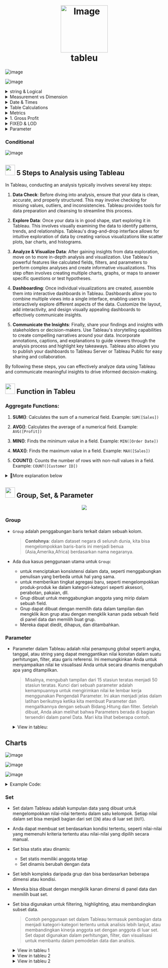  <h1 align="center">
     <img src="https://github.com/Data-Portofolio/tableu-quick-start/assets/133883292/e52a1f2f-16e0-4cd2-907b-a388b916a4af" alt="Image" width="150" height="auto"/>
    <br>
    tableu</h1>
    
![image](https://github.com/Data-Portofolio/tableu-quick-start/assets/133883292/0661dc87-1d3f-4656-9e20-9d03e9a80f40)


![image](https://github.com/Data-Portofolio/tableu-quick-start/assets/133883292/5ff5eebb-84ad-4d17-8c01-acbca4c42a9d)

<details><summary>string & Logical</summary>
## String
 
![image](https://github.com/Data-Portofolio/tableu-quick-start/assets/133883292/0338b9cd-4e36-4860-8621-4f4d4491b018)
![image](https://github.com/Data-Portofolio/tableu-quick-start/assets/133883292/150bcd77-6623-4c35-a749-d691dc38f435)

## Logical
![image](https://github.com/Data-Portofolio/tableu-quick-start/assets/133883292/cbdd9864-4ce8-4724-94e3-8f39a6a0ac0d)
![image](https://github.com/Data-Portofolio/tableu-quick-start/assets/133883292/2e329149-0330-4028-8ac9-3812cf73884d)
![image](https://github.com/Data-Portofolio/tableu-quick-start/assets/133883292/14024ae4-d380-46cc-bc8b-6780cd35ccb4)

 
</details>

<details><summary>Measurement vs Dimension </summary>
 ## Fixed
![image](https://github.com/Data-Portofolio/tableu-quick-start/assets/133883292/1abf3a15-525d-43b5-992f-dba8618b8791)
![image](https://github.com/Data-Portofolio/tableu-quick-start/assets/133883292/23a45e64-057f-4fdb-9d23-12a282689544)
![image](https://github.com/Data-Portofolio/tableu-quick-start/assets/133883292/a81d1395-4883-43e6-afda-ef398ff77c93)
![image](https://github.com/Data-Portofolio/tableu-quick-start/assets/133883292/64f42d1d-ad01-497c-a85d-2ed9b270f927)
![image](https://github.com/Data-Portofolio/tableu-quick-start/assets/133883292/e209146c-bf5b-4639-a738-a606340e6b03)
![image](https://github.com/Data-Portofolio/tableu-quick-start/assets/133883292/bebf4ee5-5ac4-4a9f-aa4d-9b5eed375eb0)
![image](https://github.com/Data-Portofolio/tableu-quick-start/assets/133883292/620899aa-8ab6-416b-bd2a-ef5af10c553d)
![image](https://github.com/Data-Portofolio/tableu-quick-start/assets/133883292/4fa55cf6-c1d3-4b97-b53a-70516ae3e083)


## Include & Exclude

![image](https://github.com/Data-Portofolio/tableu-quick-start/assets/133883292/84fc626f-a6e9-4dd2-b847-271c789bd26d)
![image](https://github.com/Data-Portofolio/tableu-quick-start/assets/133883292/ad721f4c-21a2-44ff-9e06-982eab823607)
![image](https://github.com/Data-Portofolio/tableu-quick-start/assets/133883292/21c3c97a-c8a8-4493-9a3c-4b3163758efd)
![image](https://github.com/Data-Portofolio/tableu-quick-start/assets/133883292/be759949-ac94-4a74-840f-912304eb650f)
![image](https://github.com/Data-Portofolio/tableu-quick-start/assets/133883292/8a1d3a84-5df3-42ff-b65e-1fbeb0199481)


</details>

<details><summary> Date & Times</summary>
 
![image](https://github.com/Data-Portofolio/tableu-quick-start/assets/133883292/d7a774db-f219-4343-8cff-f2e2aadfd3f8)
![image](https://github.com/Data-Portofolio/tableu-quick-start/assets/133883292/32ffd1e2-92ea-4ec7-85f7-d6e00d07a0e7)
![image](https://github.com/Data-Portofolio/tableu-quick-start/assets/133883292/3f20eeab-4a42-4622-bca1-4f667295b450)
![image](https://github.com/Data-Portofolio/tableu-quick-start/assets/133883292/31d05803-b1e7-4e08-9165-296fa45acb6e)
![image](https://github.com/Data-Portofolio/tableu-quick-start/assets/133883292/9c333f37-f941-4bbe-b747-6213b0c33949)
![image](https://github.com/Data-Portofolio/tableu-quick-start/assets/133883292/f8831ed9-0240-4721-af6d-cd400782ba4b)
![image](https://github.com/Data-Portofolio/tableu-quick-start/assets/133883292/0c956c0d-67b2-4523-a707-b8cf387d5d68)
![image](https://github.com/Data-Portofolio/tableu-quick-start/assets/133883292/a51a5ee2-50aa-4fce-840d-02e60f904b5e)

 ![image](https://github.com/Data-Portofolio/tableu-quick-start/assets/133883292/c504ef3b-e8f0-4996-9de9-a2888c4ae8b3)
![image](https://github.com/Data-Portofolio/tableu-quick-start/assets/133883292/929c07e2-4fdc-48bd-82bd-0131d44cc7a2)
![image](https://github.com/Data-Portofolio/tableu-quick-start/assets/133883292/cfc44523-420e-44a2-83c5-ad9b5e81cc7b)

</details>
<details><summary>Table Calculations </summary>

![image](https://github.com/Data-Portofolio/tableu-quick-start/assets/133883292/5cc28c23-47df-4f27-bc9a-6cbfa89e8568)
</details>

<details><summary>Metrics</summary></details>

<details><summary>1. Gross Profit</summary>
## Gross Profit 

 Untuk menghitung gross profit (keuntungan kotor) di Tableau menggunakan ekspresi LOD, Anda dapat menggunakan rumus yang mempertimbangkan penjualan dan biaya produk. Berikut adalah cara umum untuk menghitung gross profit:

```plaintext
Gross Profit = Total Penjualan - Total Biaya Produk
```

Dalam hal ini, Anda mungkin memiliki kolom atau bidang untuk total penjualan dan total biaya produk. Anda kemudian dapat menggunakan ekspresi LOD untuk menghitung gross profit dengan mempertahankan agregasi dari dimensi lainnya.

Berikut adalah contoh ekspresi LOD untuk menghitung gross profit di Tableau:

```plaintext
{FIXED [Product]: SUM([Sales])} - {FIXED [Product]: SUM([Cost])}
```

Di sini, kita menggunakan ekspresi FIXED LOD untuk menjaga agregasi dari dimensi produk (Product) dan kemudian menghitung total penjualan (SUM([Sales])) dan total biaya (SUM([Cost])) untuk setiap produk. Kemudian kita mengurangkan total biaya produk dari total penjualan untuk mendapatkan gross profit.

Pastikan bahwa Anda telah mengganti `[Product]`, `[Sales]`, dan `[Cost]` dengan nama dimensi dan metrik yang sesuai dalam data Anda. Dengan menggunakan ekspresi LOD ini dalam pengaturan perhitungan di Tableau, Anda dapat dengan mudah menampilkan gross profit di visualisasi Anda.

## % of Gross Profit
Untuk menghitung persentase dari keuntungan kotor (gross profit) terhadap total penjualan, Anda dapat menggunakan ekspresi LOD dalam Tableau. Persentase dari gross profit biasanya dihitung dengan rumus:

\[
\text{Percentage of Gross Profit} = \frac{\text{Gross Profit}}{\text{Total Penjualan}} \times 100\%
\]

Di bawah ini adalah contoh cara Anda bisa menghitungnya dalam Tableau menggunakan ekspresi LOD:

```plaintext
({FIXED [Product]: SUM([Sales])} - {FIXED [Product]: SUM([Cost])}) / {FIXED : SUM([Sales])} * 100
```

Dalam rumus di atas:
- `{FIXED [Product]: SUM([Sales])} - {FIXED [Product]: SUM([Cost])}` menghitung gross profit seperti yang telah dijelaskan sebelumnya.
- `{FIXED : SUM([Sales])}` menghitung total penjualan secara keseluruhan tanpa memperhatikan dimensi lain.

Kemudian, kita membagi gross profit dengan total penjualan dan mengalikan dengan 100 untuk mendapatkan persentase dari gross profit terhadap total penjualan.

Pastikan untuk mengganti `[Product]`, `[Sales]`, dan `[Cost]` dengan nama dimensi dan metrik yang sesuai dalam dataset Anda.

Dengan menggunakan ekspresi LOD ini dalam perhitungan di Tableau, Anda dapat menampilkan persentase dari keuntungan kotor dalam visualisasi Anda.

</details>

<details><summary>FIXED & LOD </summary>
 
Di dalam Tableau, Fixed dan LOD (Level of Detail) adalah dua jenis pernyataan yang memungkinkan Anda untuk mengontrol tingkat detail atau granularitas dari perhitungan Anda dalam visualisasi data. Mari kita jelaskan keduanya:

1. **Fixed Expression:**
   - Ekspresi Fixed memungkinkan Anda untuk menghitung nilai yang berdasarkan dimensi tertentu, tanpa memperhitungkan dimensi lain dalam tampilan.
   - Misalnya, Anda memiliki data penjualan yang mencakup berbagai kategori produk dan wilayah geografis. Anda ingin menghitung total penjualan untuk setiap kategori produk, tetapi Anda ingin mengabaikan perbedaan wilayah. Dalam hal ini, Anda dapat menggunakan ekspresi Fixed untuk menghitung total penjualan untuk setiap kategori produk tanpa memperdulikan wilayah.
   - Rumus umum untuk Fixed Expression: `{FIXED [dimension]: aggregation expression}`
   - Contoh: `{FIXED [Category]: SUM([Sales])}` akan menghitung total penjualan untuk setiap kategori produk, tanpa memperhatikan dimensi lain seperti wilayah.

2. **LOD Expression (Level of Detail):**
   - Ekspresi LOD memungkinkan Anda untuk secara eksplisit mengontrol tingkat detail perhitungan Anda dalam visualisasi data.
   - Anda dapat menggunakan LOD Expression ketika Anda ingin menghitung sesuatu pada tingkat detail yang berbeda dari visualisasi Anda.
   - LOD Expression memiliki tiga jenis utama:
     - **INCLUDE**: Menghitung ekspresi LOD berdasarkan dimensi yang Anda tentukan, mempertahankan agregasi dari dimensi lain.
     - **EXCLUDE**: Menghitung ekspresi LOD dengan mengabaikan dimensi yang Anda tentukan, mempertahankan agregasi dari dimensi lain.
     - **FIXED**: Menghitung ekspresi LOD pada tingkat detail yang Anda tentukan, mengabaikan dimensi dalam visualisasi.
   - Rumus umum untuk LOD Expression: `{INCLUDE/EXCLUDE/FIXED [dimension]: aggregation expression}`
   - Contoh: `{INCLUDE [Category]: SUM([Sales])}` akan menghitung total penjualan untuk setiap kategori produk, tetapi akan mempertahankan agregasi dari dimensi lain seperti wilayah.

Perbedaan utama antara Fixed dan LOD Expression terletak pada cara mereka memperlakukan dimensi dalam perhitungan. Fixed Expression memperlakukan dimensi yang ditentukan sebagai tingkat detail tetap tanpa memperhatikan dimensi lainnya, sementara LOD Expression memungkinkan Anda untuk secara fleksibel mengontrol tingkat detail perhitungan Anda berdasarkan dimensi tertentu atau keseluruhan tampilan.
![image](https://github.com/Data-Portofolio/tableu-quick-start/assets/133883292/f4625996-6f09-4323-a512-c39ff58d9c59)
![image](https://github.com/Data-Portofolio/tableu-quick-start/assets/133883292/d65bdf0c-c889-47f4-ac4c-f8eb667af67d)
![image](https://github.com/Data-Portofolio/tableu-quick-start/assets/133883292/d38b603a-d363-4181-8fc7-56417c7716aa)


 
</details>

<details><summary>Parameter </summary>

 ### Parameter  1
 ![image](https://github.com/Data-Portofolio/tableu-quick-start/assets/133883292/334ed3be-ee0b-4e0e-999b-0fd3da941fc9)
![image](https://github.com/Data-Portofolio/tableu-quick-start/assets/133883292/c8ad27fa-cfb6-4616-95b4-f01825af3b4b)


 ### Parameter  2
 ![image](https://github.com/Data-Portofolio/tableu-quick-start/assets/133883292/0f037cf3-9419-4f59-94d8-351d4e4d8d6d)

![image](https://github.com/Data-Portofolio/tableu-quick-start/assets/133883292/17d4628b-b53e-4eb0-b3e4-bf24a7a32175)

 
</details>

### Conditional
![image](https://github.com/Data-Portofolio/tableu-quick-start/assets/133883292/7067b04f-ba18-46c2-a78c-3ca2414c7620)


## <img src="https://github.com/Data-Portofolio/tableu-quick-start/assets/133883292/ba90152c-0ebb-417d-b036-ab43bd6c4e54" width="31" height="33"> 5 Steps to Analysis using Tableau

In Tableau, conducting an analysis typically involves several key steps:

1. **Data Check**: Before diving into analysis, ensure that your data is clean, accurate, and properly structured. This may involve checking for missing values, outliers, and inconsistencies. Tableau provides tools for data preparation and cleansing to streamline this process.

2. **Explore Data**: Once your data is in good shape, start exploring it in Tableau. This involves visually examining the data to identify patterns, trends, and relationships. Tableau's drag-and-drop interface allows for intuitive exploration of data by creating various visualizations like scatter plots, bar charts, and histograms.

3. **Analyze & Visualize Data**: After gaining insights from data exploration, move on to more in-depth analysis and visualization. Use Tableau's powerful features like calculated fields, filters, and parameters to perform complex analyses and create informative visualizations. This step often involves creating multiple charts, graphs, or maps to answer specific questions or test hypotheses.

4. **Dashboarding**: Once individual visualizations are created, assemble them into interactive dashboards in Tableau. Dashboards allow you to combine multiple views into a single interface, enabling users to interactively explore different aspects of the data. Customize the layout, add interactivity, and design visually appealing dashboards to effectively communicate insights.

5. **Communicate the Insights**: Finally, share your findings and insights with stakeholders or decision-makers. Use Tableau's storytelling capabilities to create compelling narratives around your data. Incorporate annotations, captions, and explanations to guide viewers through the analysis process and highlight key takeaways. Tableau also allows you to publish your dashboards to Tableau Server or Tableau Public for easy sharing and collaboration.

By following these steps, you can effectively analyze data using Tableau and communicate meaningful insights to drive informed decision-making.

## <img src="https://github.com/Data-Portofolio/tableu-quick-start/assets/133883292/0748103a-61ef-4c28-a641-6821fbdbd014" width="31" height="33"> Function in Tableu

### Aggregate Functions:
1. **SUM()**: Calculates the sum of a numerical field.
   Example: `SUM([Sales])`

2. **AVG()**: Calculates the average of a numerical field.
   Example: `AVG([Profit])`

3. **MIN()**: Finds the minimum value in a field.
   Example: `MIN([Order Date])`

4. **MAX()**: Finds the maximum value in a field.
   Example: `MAX([Sales])`

5. **COUNT()**: Counts the number of rows with non-null values in a field.
   Example: `COUNT([Customer ID])`

<details><summary>
🎯More explanation below</summary>
 
### Date Functions:
1. **DATEADD()**: Adds a specified interval to a date.
   Example: `DATEADD('year', 1, [Order Date])` adds one year to the Order Date.

2. **DATEDIFF()**: Calculates the difference between two dates.
   Example: `DATEDIFF('day', [Start Date], [End Date])` calculates the number of days between two dates.

3. **DATETRUNC()**: Truncates a date to a specified level of precision.
   Example: `DATETRUNC('quarter', [Order Date])` truncates the Order Date to the nearest quarter.

4. **DATEPART()**: Extracts a part of a date.
   Example: `DATEPART('month', [Order Date])` extracts the month from the Order Date.

5. **NOW()**: Returns the current date and time.
   Example: `NOW()` returns the current date and time.

6. **TODAY()**: Returns the current date.
   Example: `TODAY()` returns the current date without the time component.

7. **DATE()**: Creates a date from separate year, month, and day components.
   Example: `DATE(2022, 10, 15)` creates the date October 15, 2022.

8. **DATEPARSE()**: Parses a string into a date using a specified format.
   Example: `DATEPARSE('yyyy-MM-dd', '2022-10-15')` parses the string '2022-10-15' into a date.
    
### String Functions:
1. **LEFT()**: Returns the leftmost characters of a string.
   Example: `LEFT([Product Name], 5)` returns the first 5 characters of the Product Name.

2. **RIGHT()**: Returns the rightmost characters of a string.
   Example: `RIGHT([Customer Name], 3)` returns the last 3 characters of the Customer Name.

3. **MID()**: Returns a substring from within a string.
   Example: `MID([Description], 1, 10)` returns a substring of 10 characters starting from the 1st character of the Description.

4. **LEN()**: Returns the length of a string.
   Example: `LEN([Product Name])` returns the number of characters in the Product Name.

5. **UPPER()**: Converts a string to uppercase.
   Example: `UPPER([City])` converts the City name to uppercase.

6. **LOWER()**: Converts a string to lowercase.
   Example: `LOWER([Country])` converts the Country name to lowercase.

7. **TRIM()**: Removes leading and trailing spaces from a string.
   Example: `TRIM([Description])` removes leading and trailing spaces from the Description.

8. **REPLACE()**: Replaces occurrences of a substring within a string with another substring.
   Example: `REPLACE([Product Name], 'Chair', 'Table')` replaces 'Chair' with 'Table' in the Product Name.

9. **CONTAINS()**: Checks if a string contains another substring.
   Example: `CONTAINS('Hello, World!', 'World')` returns TRUE if 'Hello, World!' contains 'World'.

10. **FIND()**: Returns the position of a substring within a string.
    Example: `FIND('cat', 'The cat is on the mat')` returns 5 as 'cat' starts at the 5th position in the string.

11. **SPLIT()**: Splits a string into an array of substrings based on a delimiter.
    Example: `SPLIT('apple,orange,banana', ',')` returns an array containing 'apple', 'orange', and 'banana'.

12. **STR()**: Converts a value to a string.
    Example: `STR([Sales])` converts the Sales value to a string.

Certainly! Here are some logical functions in Tableau along with examples of their usage:

### Logical Functions:
1. **IF-THEN-ELSE**: Conditional statement that returns different results based on a condition.
   Example: `IF [Sales] > 1000 THEN 'High' ELSE 'Low' END` categorizes sales as 'High' if greater than 1000, otherwise 'Low'.

2. **CASE**: Conditional statement that evaluates multiple conditions.
   Example: 
   ```sql
   CASE 
       WHEN [Category] = 'Furniture' THEN 'Office Furniture'
       WHEN [Category] = 'Technology' THEN 'Electronics'
       ELSE 'Other' 
   END
   ```
   
3. **AND**: Logical AND operation.
    example:
    ```
    IF [Sales] > 1000 AND [Profit] > 500
    THEN 'High Profit' ELSE 'Low Profit'
    END` checks if both sales and profit are above certain thresholds.
    ```
5. **OR**: Logical OR operation.
   Example:
   ```
   IF [Region] = 'North' OR [Region] = 'South'
   THEN 'Northern or Southern Region' ELSE 'Other Regions'
   END` checks if the region is either 'North' or 'South'.
   ```
7. **NOT**: Logical NOT operation.
   Example:
   ```
   IF NOT ISNULL([Discount])
   THEN 'Discount Applied'
   ELSE 'No Discount Applied'
   END` checks if the discount field is not null.
   ```
These logical functions in Tableau are essential for implementing conditional logic in your data analysis. They allow you to control how your data is categorized, filtered, or displayed based on specific conditions.

### Number Functions:
1. **ABS()**: Returns the absolute value of a number.
   Example: `ABS([Profit])`

2. **ROUND()**: Rounds a number to a specified number of decimal places.
   Example: `ROUND([Discount], 2)`

### Table Calculation Functions:
1. **WINDOW_SUM()**: Calculates a running sum of a field within a specified window.
   Example: `WINDOW_SUM(SUM([Sales]))`

2. **RUNNING_SUM()**: Calculates a running sum of a field.
   Example: `RUNNING_SUM([Profit])`

### Type Conversion Functions:
1. **INT()**: Converts a value to an integer.
   Example: `INT([Quantity])`

2. **STR()**: Converts a value to a string.
   Example: `STR([Sales])`

### Statistical Functions:
1. **ZN()**: Replaces null values with zero.
   Example: `ZN([Sales])`

2. **NULLIF()**: Returns null if two expressions are equal.
   Example: `NULLIF([Profit], 0)`

Certainly! Here are some geographic functions in Tableau along with examples of their usage:

### Geographic Functions:
1. **MAKEPOINT()**: Creates a point geometry from latitude and longitude values.
   Example: `MAKEPOINT([Latitude], [Longitude])`

2. **DISTANCE()**: Calculates the distance between two points.
   Example: `DISTANCE([Origin], [Destination])`

3. **AREA()**: Calculates the area of a polygon.
   Example: `AREA([Polygon])`

4. **BUFFER()**: Creates a buffer zone around a point, line, or polygon.
   Example: `BUFFER([Location], 10, 'kilometers')`

5. **CONTAINS()**: Checks if one geometry contains another.
   Example: `CONTAINS([Polygon], [Point])`

6. **INTERSECTS()**: Checks if two geometries intersect.
   Example: `INTERSECTS([Polygon1], [Polygon2])`

7. **WITHIN()**: Checks if one geometry is within another.
   Example: `WITHIN([Point], [Polygon])`

These geographic functions are useful for spatial analysis and creating geospatial visualizations in Tableau. They allow you to perform operations such as calculating distances between locations, determining containment relationships, and creating buffer zones around points of interest.
</details>

##  <img src="https://github.com/Data-Portofolio/tableu-quick-start/assets/133883292/c5e7c50c-7eff-4ffb-bd44-129ff892dfbe" width="31" height="33"> Group, Set, & Parameter

<p align="center"> <img src="https://github.com/Data-Portofolio/tableu-quick-start/assets/133883292/ad6abd68-824c-4872-88ed-a9fb765390f2"></p>

### Group
- `Group` adalah penggabungan baris terkait dalam sebuah kolom.
  
  >**Contohnya**: dalam dataset negara di seluruh dunia, kita bisa mengelompokkan baris-baris ini menjadi benua (Asia,Amerika,Africa) berdasarkan nama negaranya.
  
- Ada dua kasus penggunaan utama untuk `Group`:
  - untuk menciptakan konsistensi dalam data, seperti menggabungkan penulisan yang berbeda untuk hal yang sama.
  - untuk memberikan tingkat agregasi baru, seperti mengelompokkan produk-produk ke dalam kategori-kategori seperti aksesori, perabotan, pakaian, dll.
  - Grup dibuat untuk menggabungkan anggota yang mirip dalam sebuah field.
  - Grup dapat dibuat dengan memilih data dalam tampilan dan mengklik ikon grup atau dengan mengklik kanan pada sebuah field di panel data dan memilih buat grup.
  - Mereka dapat diedit, dihapus, dan ditambahkan.
### Parameter
- Parameter dalam Tableau adalah nilai penampung global seperti angka, tanggal, atau string yang dapat menggantikan nilai konstan dalam suatu perhitungan, filter, atau garis referensi. Ini memungkinkan Anda untuk menyampaikan nilai ke visualisasi Anda untuk secara dinamis mengubah apa yang ditampilkan.

  > Misalnya, mengubah tampilan dari 15 stasiun teratas menjadi 50 stasiun teratas. Kunci dari sebuah parameter adalah kemampuannya untuk mengirimkan nilai ke lembar      kerja menggunakan Pengendali Parameter. Ini akan menjadi jelas dalam latihan berikutnya ketika kita membuat Parameter dan mengaitkannya dengan sebuah Bidang.Hitung  dan filter. Setelah dibuat, Anda akan melihat bahwa Parameters berada di bagian tersendiri dalam panel Data. Mari kita lihat beberapa contoh.

  <details><summary>View in tableu: </summary>

    ![image](https://github.com/Data-Portofolio/tableu-quick-start/assets/133883292/ec3ff6d0-1730-49f5-a326-4379eacd1aac)
  </details>

## Charts

![image](https://github.com/Data-Portofolio/tableu-quick-start/assets/133883292/281d0e61-88eb-45ce-86f3-b80eda77da32)

![image](https://github.com/Data-Portofolio/tableu-quick-start/assets/133883292/9972c8fe-fec9-44d5-85ef-05a24021d832)

![image](https://github.com/Data-Portofolio/tableu-quick-start/assets/133883292/4ce6f3cb-80fb-4d3c-91fc-d1ed75e7771d)


  <details><summary>Example Code:</summary>
   <br>
 
   #### Time Block
   
   ```sql
   IF DATEPART('hour', [Start Time]) >= 0 AND DATEPART('hour', [Start Time]) < 6 
       THEN 'Night'
   ELSEIF DATEPART('hour', [Start Time]) >= 6 AND DATEPART('hour', [Start Time]) < 12
       THEN 'Morning'
   ELSEIF DATEPART('hour', [Start Time]) >= 12 AND DATEPART('hour', [Start Time]) < 18
       THEN 'Afternoon'
   ELSE 
       'Evening'
   END
   ```

   ####  weekend or weekdays
   
   ```sql
   IF DATEPART('day', [Start Time])=1 
       or DATEPART('day', [Start Time])= 7
   THEN 'Weekend'
   ELSE 'Weekday'
   END
   ```
   
   #### Season
   
   ```sql
   IF  datepart('month', [Start Time])<3 THEN 'Winter'
   ELSEIF  datepart('month', [Start Time])<5 THEN 'Spring'
   ELSE 'Summer'
   END
   ```
   
   #### Trip Duration (hour)
   
   ```sql
   DATEDIFF('hour', [Start Time], [End Time])
   ```
   </details>

### Set
- Set dalam Tableau adalah kumpulan data yang dibuat untuk mengelompokkan nilai-nilai tertentu dalam satu kelompok. Setiap nilai dalam set bisa menjadi bagian dari set (`IN`) atau di luar set (`OUT`).
- Anda dapat membuat set berdasarkan kondisi tertentu, seperti nilai-nilai yang memenuhi kriteria tertentu atau nilai-nilai yang dipilih secara manual.
- Set bisa statis atau dinamis:
   - Set statis memiliki anggota tetap
   - Set dinamis berubah dengan data
- Set lebih kompleks daripada grup dan bisa berdasarkan beberapa dimensi atau kondisi.
- Mereka bisa dibuat dengan mengklik kanan dimensi di panel data dan memilih buat set.
- Set bisa digunakan untuk filtering, highlighting, atau membandingkan subset data.

  > Contoh penggunaan set dalam Tableau termasuk pembagian data menjadi kategori-kategori tertentu untuk analisis lebih lanjut, atau membandingkan kinerja anggota set     dengan anggota di luar set. Set dapat digunakan dalam perhitungan, filter, dan visualisasi untuk membantu dalam pemodelan data dan analisis.
   <details><summary>View in tableu 1</summary>
      <p align="center"> <img src="https://github.com/Data-Portofolio/tableu-quick-start/assets/133883292/9bef9779-c109-47b8-968a-85540d44b81d"></p>
   </details>
   <details><summary>View in tableu 2</summary>
      <p align="center"> <img src="https://github.com/Data-Portofolio/tableu-quick-start/assets/133883292/320a0314-3722-49ee-a043-50fcc54d0a0d"></p>
   </details>
    <details><summary>View in tableu 2</summary>
      <p align="center"> <img src="https://github.com/Data-Portofolio/tableu-quick-start/assets/133883292/e39397f3-648e-49f3-81b2-7cd5bf8a426b"></p>
   </details>
  

  

